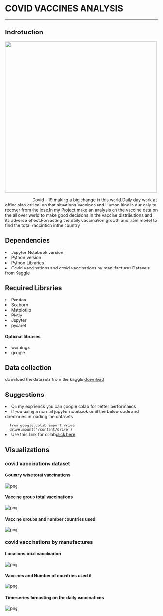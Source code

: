 # COVID VACCINES ANALYSIS
<hr>
<h2>Indrotuction</h2>
<p ><img src="https://github.com/siva-karthick-DA/DAC_Phase1/blob/main/covid%20vaccine.jpg" height="500px"></p>
<p style="text-indent:90px"> Covid - 19 making a big change in this world.Daily day work at office also critical on that situations.Vaccines and Human kind is our 
  only to recover from the lose.In my Project make an analysis on the vaccine data on the all over world to make good decisions in the
   vaccine distributions and its adverse effect.Forcasting the daily vaccination growth and train model to find the total vaccintion inthe 
  country</p>
  <h2>Dependencies</h2>
  
  <li>Jupyter Notebook version</li>
    <li>Python version </li>
    <li>Python Libraries</li>
    <li>Covid vaccinations and covid vaccinations by manufactures Datasets from Kaggle</li>
<h2>Required Libraries</h2>
<li>Pandas</li>
<li>Seaborn</li>
<li>Matplotlib</li>
<li>Plotly</li>
<li>Jupyter</li>
<li>pycaret</li>
<h4>Optional libraries</h4>
<li>warnings</li>
<li>google</li>

<h2>Data collection</h2>
<p>download the datasets from the kaggle <a href="https://www.kaggle.com/datasets/gpreda/covid-world-vaccination-progress">download</a></p>
<h2>Suggestions</h2>
<li>On my expriencs you can google colab for better performancs</li>
<li>if you using a normal jupyter notebook omit the below code and directories in loading the datasets</li>
<code>
  from google.colab import drive
  drive.mount('/content/drive')
</code>
<li>Use this Link for colab<a href="https://colab.google/">click here</a></li>
<h2>Visualizations</h2>
<h3>covid vaccinations dataset</h3>
<h4><b>Country wise total vaccinations</b></h4>
<img src="https://github.com/siva-karthick-DA/DAC_Phase1/blob/main/photos/total%20vaccination.png" alt="png">
<h4>Vaccine group total vaccinations</h4>
<img src="https://github.com/siva-karthick-DA/DAC_Phase1/blob/main/photos/total%20vaccinations%20of%20the%20vaccines%20groups.png" alt="png">
<h4>Vaccine groups and number countries used</h4>
<img src="https://github.com/siva-karthick-DA/DAC_Phase1/blob/main/photos/number%20of%20countreis%20used%20vaccine%20groups.png" alt="png">
<h3>covid vaccinations by manufactures</h3>
<h4>Locations total vaccination</h4>
<img src="https://github.com/siva-karthick-DA/DAC_Phase1/blob/main/photos/locations.png" alt="png">
<h4>Vaccines and Number of countries used it</h4>
<img src="https://github.com/siva-karthick-DA/DAC_Phase1/blob/main/photos/vaccines%20country%20count.png" alt="png">
<h4>Time series forcasting on the daily vaccinations</h4>
<img src="https://github.com/siva-karthick-DA/DAC_Phase1/blob/main/photos/newplot.png" alt="png"


